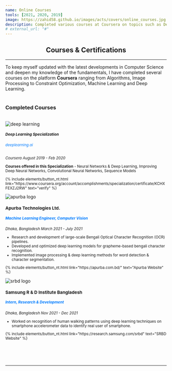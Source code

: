 ```yaml
---
name: Online Courses
tools: [2021, 2020, 2019]
image: https://zahid58.github.io/images/acts/covers/online_courses.jpg
description: Completed various courses at Coursera on topics such as Deep Learning, Tensorflow, Machine Learning, Image Processing, Constraint Optimization etc.
# external_url: "#"
---
```


<div align="center">
<h2>Courses & <b>Certifications</b> </h2>
</div>
<hr/>
<h7 style="text-align: justify;">To keep myself updated with the latest developments in Computer Science and deepen my knowledge of the fundamentals, I have completed several courses on the platform <b>Coursera</b> ranging from Algorithms, Image Processing to Constraint Optimization, Machine Learning and Deep Learning. </h7>
<br/>
<br/>

<h3 align="left"><b>Completed Courses</b></h3>
<br/>

<div class="card-decks">
  
  <div class="card mb-11">
      <div class="row">
        <div class="col-md-5">
        <img src="https://zahid58.github.io/images/online_courses/deeplearning.jpg" class="card-img" alt="deep learning">
        </div>
        <div class="col-md-7">
          <div style="align:left;" class="card-body">
          <small>
            <h5 class="card-title mt-2">Deep Learning Specialization</h5>
            <h6 class="card-text" style="color: #007bff">deeplearning.ai</h6>
            <p class="card-text">
            <left_right>
            <span><i>Coursera</i></span>
            <span><i>August 2019 - Feb 2020</i></span>
            </left_right>
            <p><b>Courses offered in this Specialization</b> - Neural Networks & Deep Learning, Improving Deep Neural Networks, Convolutional Neural Networks, Sequence Models</p>
            <p class="text-center"> {% include elements/button_nt.html link="https://www.coursera.org/account/accomplishments/specialization/certificate/KCHXFEXZJ2RW" text="verify" %}</p>
          </small>
          </div>
        </div>
      </div>
  </div>
  


  <div class="card mb-11">
      <div class="row">
        <div class="col-md-4">
        <img src="https://zahid58.github.io/images/work/apurba.png" class="card-img" alt="apurba logo">
        </div>
        <div class="col-md-8">
          <div style="align:left;" class="card-body">
          <small>
            <h3 class="card-title mt-2">Apurba Technologies Ltd.</h3>
            <h5 class="card-text" style="color: #007bff">Machine Learning Engineer, Computer Vision</h5>
            <p class="card-text">
            <left_right>
            <span><i>Dhaka, Bangladesh</i></span>
            <span><i>March 2021 - July 2021</i></span>
            </left_right>
                <ul>
                    <li>Research and development of large-scale Bengali Optical Character Recognition (OCR) pipelines.</li>
                    <li>Developed and optimized deep learning models for grapheme-based bengali character recognition.</li>
                    <li>Implemented image processing & deep learning methods for word detection & character segmentation.</li>
                </ul>    
            </p>
            <p class="text-center"> {% include elements/button_nt.html link="https://apurba.com.bd/" text="Apurba Website" %} </p>
          </small>
          </div>
        </div>
      </div>
  </div>


  <div class="card mb-11">
      <div class="row">
        <div class="col-md-4">
        <img src="https://zahid58.github.io/images/work/samsung.png" class="card-img" alt="srbd logo">
        </div>
        <div class="col-md-8">
          <div style="align:left;" class="card-body">
          <small>
            <h3 class="card-title mt-2">Samsung R & D Institute Bangladesh</h3>
            <h5 class="card-text" style="color: #007bff">Intern, Research & Development</h5>
            <p class="card-text">
            <left_right>
            <span><i>Dhaka, Bangladesh</i></span>
            <span><i>Nov 2021 - Dec 2021</i></span>
            </left_right>
                <ul>
                    <li>Worked on recognition of human walking patterns using deep learning
techniques on smartphone accelerometer data to identify real user of smartphone.</li>
                </ul>    
            </p>
            <p class="text-center"> {% include elements/button_nt.html link="https://research.samsung.com/srbd" text="SRBD Website" %} </p>
          </small>
          </div>
        </div>
      </div>
  </div>

</div>




<br/>

<br/>
<br/>

<hr/>